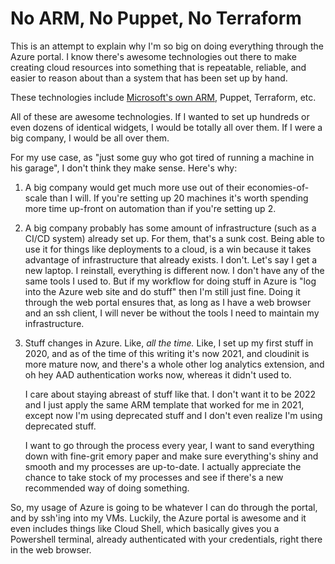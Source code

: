 # No ARM, No Puppet, No Terraform

This is an attempt to explain why I'm so big on doing everything through
the Azure portal. I know there's awesome technologies out there to make
creating cloud resources into something that is repeatable, reliable,
and easier to reason about than a system that has been set up by hand.

These technologies include [Microsoft's own
ARM](https://docs.microsoft.com/en-us/azure/azure-resource-manager/templates/),
Puppet, Terraform, etc.

All of these are awesome technologies. If I wanted to set up hundreds or
even dozens of identical widgets, I would be totally all over them. If I
were a big company, I would be all over them.

For my use case, as "just some guy who got tired of running a machine in
his garage", I don't think they make sense. Here's why:

1. A big company would get much more use out of their economies-of-scale than
   I will. If you're setting up 20 machines it's worth spending more time
   up-front on automation than if you're setting up 2.
2. A big company probably has some amount of infrastructure (such as a CI/CD
   system) already set up. For them, that's a sunk cost. Being able to
   use it for things like deployments to a cloud, is a win because it takes
   advantage of infrastructure that already exists. I don't. Let's say I get
   a new laptop. I reinstall, everything is different now. I don't have any
   of the same tools I used to. But if my workflow for doing stuff in Azure
   is "log into the Azure web site and do stuff" then I'm still just fine.
   Doing it through the web portal ensures that, as long as I have a web
   browser and an ssh client, I will never be without the tools I need to
   maintain my infrastructure.
3. Stuff changes in Azure. Like, *all the time.* Like, I set up my first
   stuff in 2020, and as of the time of this writing it's now 2021, and
   cloudinit is more mature now, and there's a whole other log analytics
   extension, and oh hey AAD authentication works now, whereas it didn't
   used to.

   I care about staying abreast of stuff like that. I don't want it to be
   2022 and I just apply the same ARM template that worked for me in 2021,
   except now I'm using deprecated stuff and I don't even realize I'm using
   deprecated stuff.

   I want to go through the process every year, I want to sand everything down
   with fine-grit emory paper and make sure everything's shiny and smooth
   and my processes are up-to-date. I actually appreciate the chance to take
   stock of my processes and see if there's a new recommended way of doing
   something.

So, my usage of Azure is going to be whatever I can do through the
portal, and by ssh'ing into my VMs. Luckily, the Azure portal is awesome
and it even includes things like Cloud Shell, which basically gives you
a Powershell terminal, already authenticated with your credentials, right
there in the web browser.

